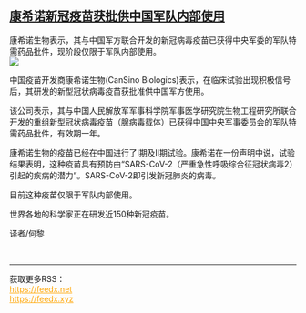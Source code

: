 <!--1593417088000-->
[康希诺新冠疫苗获批供中国军队内部使用](https://cn.ft.com/story/001088324?full=y)
------

<div></div><div class="story-lead">康希诺生物表示，其与中国军方联合开发的新冠病毒疫苗已获得中央军委的军队特需药品批件，现阶段仅限于军队内部使用。</div><div class=" story-image image"><img src="https://thumbor.ftacademy.cn/unsafe/1340x754/https://thumbor.ftacademy.cn/unsafe/picture/7/000096517_piclink.jpg"></div><div class="story-body"><div id="story-body-container"><p>中国疫苗开发商康希诺生物(CanSino Biologics)表示，在临床试验出现积极信号后，其研发的新型冠状病毒疫苗获批准供中国军方使用。</p><p>该公司表示，其与中国人民解放军军事科学院军事医学研究院生物工程研究所联合开发的重组新型冠状病毒疫苗（腺病毒载体）已获得中国中央军事委员会的军队特需药品批件，有效期一年。</p><p>康希诺生物的疫苗已经在中国进行了I期及II期试验。康希诺在一份声明中说，试验结果表明，这种疫苗具有预防由“SARS-CoV-2（严重急性呼吸综合征冠状病毒2）引起的疾病的潜力”。SARS-CoV-2即引发新冠肺炎的病毒。</p><p>目前这种疫苗仅限于军队内部使用。</p><div  data-o-ads-name="mpu-middle1" class="o-ads in-article-advert" data-o-ads-formats-default="false"  data-o-ads-formats-small="FtcMobileMpu"  data-o-ads-formats-medium="FtcMpu" data-o-ads-formats-large="FtcMpu" data-o-ads-formats-extra="FtcMpu" data-o-ads-targeting="cnpos=middle1;" data-cy='[{"devices":["PC","iPhoneWeb","AndroidWeb","iPhoneApp","AndroidApp"],"pattern":"MPU","position":"Middle1","container":"mpuInStory"}]'></div><p>世界各地的科学家正在研发近150种新冠疫苗。</p><p>译者/何黎</p></div><div class="clearfloat"></div></div><br><hr><div>获取更多RSS：<br><a href="https://feedx.net" style="color:orange" target="_blank">https://feedx.net</a> <br><a href="https://feedx.xyz" style="color:orange" target="_blank">https://feedx.xyz</a><br></div>
